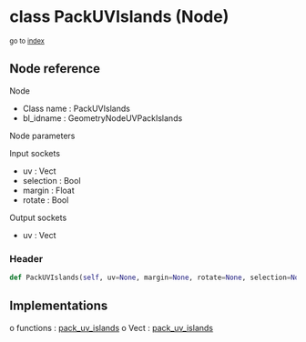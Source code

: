 # class PackUVIslands (Node)

<sub>go to [index](/docs/index.md)</sub>

## Node reference

Node
 - Class name : PackUVIslands
 - bl_idname : GeometryNodeUVPackIslands

Node parameters

Input sockets
 - uv : Vect
 - selection : Bool
 - margin : Float
 - rotate : Bool

Output sockets
 - uv : Vect

### Header

``` python
def PackUVIslands(self, uv=None, margin=None, rotate=None, selection=None, node_label=None, node_color=None):
```

## Implementations

o functions : [pack_uv_islands](/docs/GeoNodes_classes/pack_uv_islands.md)
o Vect : [pack_uv_islands](#pack_uv_islands) 

